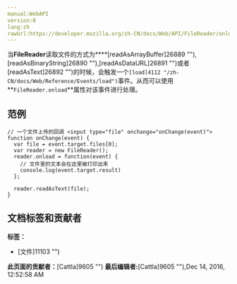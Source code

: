 ```yaml
---
manual:WebAPI
version:0
lang:zh
rawUrl:https://developer.mozilla.org/zh-CN/docs/Web/API/FileReader/onload
---
```






当**FileReader**读取文件的方式为****[readAsArrayBuffer]26889 ""),[readAsBinaryString]26890 ""),[readAsDataURL]26891 "")或者[readAsText]26892 "")的时候，会触发一个`[load]4112 "/zh-CN/docs/Web/Reference/Events/load")`事件。从而可以使用**`FileReader.onload`**属性对该事件进行处理。


## 范例<a name="范例"></a>

```
// 一个文件上传的回调 <input type="file" onchange="onChange(event)">
function onChange(event) {
  var file = event.target.files[0];
  var reader = new FileReader();
  reader.onload = function(event) {
    // 文件里的文本会在这里被打印出来
    console.log(event.target.result)
  };

  reader.readAsText(file);
}

```



## 文档标签和贡献者
**标签：**
* [文件]11103 "")

**此页面的贡献者：**[Cattla]9605 "")
**最后编辑者:**[Cattla]9605 ""),<time>Dec 14, 2016, 12:52:58 AM</time>


